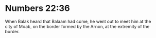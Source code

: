 # Numbers 22:36

When Balak heard that Balaam had come, he went out to meet him at the city of Moab, on the border formed by the Arnon, at the extremity of the border.
